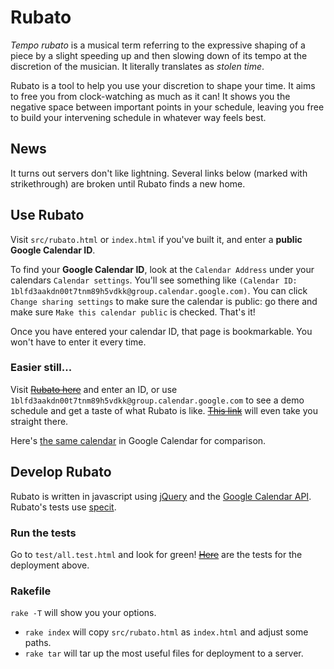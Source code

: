 # Rubato

*Tempo rubato* is a musical term referring to the expressive shaping of a piece by a slight speeding up and then 
slowing down of its tempo at the discretion of the musician. It literally translates as *stolen time*.

Rubato is a tool to help you use your discretion to shape your time. It aims to free you from clock-watching 
as much as it can! It shows you the negative space between important
points in your schedule, leaving you free to build your intervening schedule in whatever way feels best.

## News ##

It turns out servers don't like lightning. Several links below (marked with strikethrough) are broken until Rubato finds a new home.

## Use Rubato

Visit `src/rubato.html` or `index.html` if you've built it, and enter a **public Google Calendar ID**.

To find your **Google Calendar ID**, look at the `Calendar Address` under your calendars `Calendar settings`. 
You'll see something like `(Calendar ID: 1blfd3aakdn00t7tnm89h5vdkk@group.calendar.google.com)`. You can click
`Change sharing settings` to make sure the calendar is public: go there and make sure `Make this calendar public` 
is checked. That's it!

Once you have entered your calendar ID, that page is bookmarkable. You won't have to enter it every time.

### Easier still...

Visit <del>[Rubato here](http://www.mikeandcordelia.com/rubato/)</del> and enter an ID, or use 
`1blfd3aakdn00t7tnm89h5vdkk@group.calendar.google.com` to see a demo schedule and get a taste of what Rubato is like. 
<del>[This link](http://www.mikeandcordelia.com/rubato/index.html?calendar=1blfd3aakdn00t7tnm89h5vdkk@group.calendar.google.com)</del>
will even take you straight there. 

Here's [the same calendar](https://www.google.com/calendar/embed?src=1blfd3aakdn00t7tnm89h5vdkk%40group.calendar.google.com&ctz=America/New_York)
in Google Calendar for comparison.

## Develop Rubato

Rubato is written in javascript using [jQuery](http://jquery.com/) and the 
[Google Calendar API](http://code.google.com/apis/calendar/overview/). Rubato's tests 
use [specit](https://github.com/joshuaclayton/specit).

### Run the tests

Go to `test/all.test.html` and look for green! <del>[Here](http://www.mikeandcordelia.com/rubato/test/all.test.html)</del> are the tests for the deployment above.

### Rakefile

`rake -T` will show you your options. 

* `rake index` will copy `src/rubato.html` as `index.html` and adjust some paths. 
* `rake tar` will tar up the most useful files for deployment to a server.

